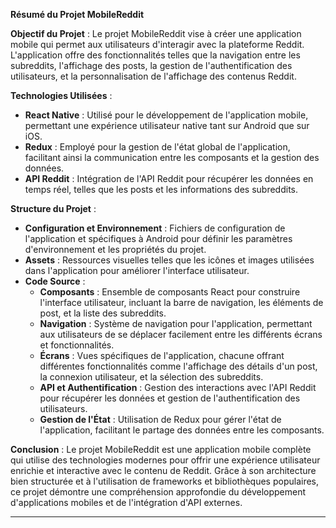 
**Résumé du Projet MobileReddit**

**Objectif du Projet** : Le projet MobileReddit vise à créer une application mobile qui permet aux utilisateurs d'interagir avec la plateforme Reddit. L'application offre des fonctionnalités telles que la navigation entre les subreddits, l'affichage des posts, la gestion de l'authentification des utilisateurs, et la personnalisation de l'affichage des contenus Reddit.

**Technologies Utilisées** :
- **React Native** : Utilisé pour le développement de l'application mobile, permettant une expérience utilisateur native tant sur Android que sur iOS.
- **Redux** : Employé pour la gestion de l'état global de l'application, facilitant ainsi la communication entre les composants et la gestion des données.
- **API Reddit** : Intégration de l'API Reddit pour récupérer les données en temps réel, telles que les posts et les informations des subreddits.

**Structure du Projet** :
- **Configuration et Environnement** : Fichiers de configuration de l'application et spécifiques à Android pour définir les paramètres d'environnement et les propriétés du projet.
- **Assets** : Ressources visuelles telles que les icônes et images utilisées dans l'application pour améliorer l'interface utilisateur.
- **Code Source** :
  - **Composants** : Ensemble de composants React pour construire l'interface utilisateur, incluant la barre de navigation, les éléments de post, et la liste des subreddits.
  - **Navigation** : Système de navigation pour l'application, permettant aux utilisateurs de se déplacer facilement entre les différents écrans et fonctionnalités.
  - **Écrans** : Vues spécifiques de l'application, chacune offrant différentes fonctionnalités comme l'affichage des détails d'un post, la connexion utilisateur, et la sélection des subreddits.
  - **API et Authentification** : Gestion des interactions avec l'API Reddit pour récupérer les données et gestion de l'authentification des utilisateurs.
  - **Gestion de l'État** : Utilisation de Redux pour gérer l'état de l'application, facilitant le partage des données entre les composants.

**Conclusion** : Le projet MobileReddit est une application mobile complète qui utilise des technologies modernes pour offrir une expérience utilisateur enrichie et interactive avec le contenu de Reddit. Grâce à son architecture bien structurée et à l'utilisation de frameworks et bibliothèques populaires, ce projet démontre une compréhension approfondie du développement d'applications mobiles et de l'intégration d'API externes.

---
